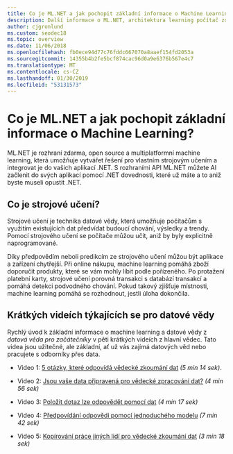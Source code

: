 ```yaml
---
title: Co je ML.NET a jak pochopit základní informace o Machine Learning?
description: Další informace o ML.NET, architektura learning počítač zdarma, open source a napříč platformami, která umožňuje vytvářet vlastní řešení AI a integrovat je do vašich aplikací .NET.
author: cjgronlund
ms.custom: seodec18
ms.topic: overview
ms.date: 11/06/2018
ms.openlocfilehash: fb0ece94d77c76fddc667070a8aaef154fd2053a
ms.sourcegitcommit: 14355b4b2fe5bcf874cac96d0a9e6376b567e4c7
ms.translationtype: MT
ms.contentlocale: cs-CZ
ms.lasthandoff: 01/30/2019
ms.locfileid: "53131573"
---
```

# <a name="what-is-mlnet-and-how-do-i-understand-machine-learning-basics"></a>Co je ML.NET a jak pochopit základní informace o Machine Learning?

ML.NET je rozhraní zdarma, open source a multiplatformní machine learning, která umožňuje vytvářet řešení pro vlastním strojovým učením a integrovat je do vašich aplikací .NET. S rozhraními API ML.NET můžete AI začlenit do svých aplikací pomocí .NET dovednosti, které už máte a to aniž byste museli opustit .NET.

## <a name="what-is-machine-learning"></a>Co je strojové učení?

Strojové učení je technika datové vědy, která umožňuje počítačům s využitím existujících dat předvídat budoucí chování, výsledky a trendy. Pomocí strojového učení se počítače můžou učit, aniž by byly explicitně naprogramované.

Díky předpovědím neboli predikcím ze strojového učení můžou být aplikace a zařízení chytřejší. Při online nákupu, machine learning pomáhá zboží doporučit produkty, které se vám mohly líbit podle pořízeného. Po protažení platební karty, strojové učení porovná transakci s databází transakcí a pomáhá detekci podvodného chování. Pokud takový zjišťuje místnosti, machine learning pomáhá se rozhodnout, jestli úloha dokončila.


## <a name="short-videos-on-data-science"></a>Krátkých videích týkajících se pro datové vědy 

Rychlý úvod k základní informace o machine learning a datové vědy z *datová věda pro začátečníky* v pěti krátkých videích z hlavní vědec. Tato videa jsou užitečné, ale základní, ať už vás zajímá datových věd nebo pracujete s odborníky přes data.

* Video 1: [5 otázky, které odpovídá vědecké zkoumání dat](https://docs.microsoft.com/azure/machine-learning/studio/data-science-for-beginners-the-5-questions-data-science-answers) *(5 min 14 sek)*.

* Video 2: [Jsou vaše data připravená pro vědecké zpracování dat?](https://docs.microsoft.com/azure/machine-learning/studio/data-science-for-beginners-is-your-data-ready-for-data-science) *(4 min 56 sek)*

* Video 3: [Položit dotaz lze odpovědět pomocí dat](https://docs.microsoft.com/azure/machine-learning/studio/data-science-for-beginners-ask-a-question-you-can-answer-with-data) *(4 min 17 sek)*

* Video 4: [Předpovídání odpovědi pomocí jednoduchého modelu](https://docs.microsoft.com/azure/machine-learning/studio/data-science-for-beginners-predict-an-answer-with-a-simple-model) *(7 min 42 sek)*

* Video 5: [Kopírování práce jiných lidí pro vědecké zkoumání dat](https://docs.microsoft.com/azure/machine-learning/studio/data-science-for-beginners-copy-other-peoples-work-to-do-data-science) *(3 min 18 sek)*
